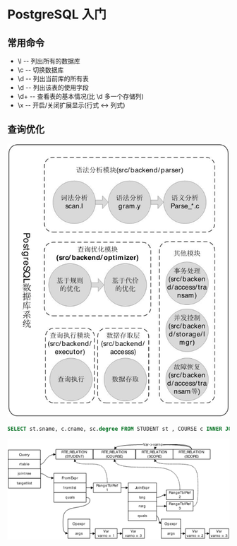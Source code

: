 # PostgreSQL 入门

## 常用命令

- \l -- 列出所有的数据库
- \c <dbname> -- 切换数据库
- \d -- 列出当前库的所有表
- \d <tablename> -- 列出该表的使用字段
- \d+ <tablename> -- 查看表的基本情况(比 \d 多一个存储列)
- \x -- 开启/关闭扩展显示(行式 <-> 列式)

## 查询优化

![PostgreSQL](20180523122435163.jpg)

```sql
SELECT st.sname, c.cname, sc.degree FROM STUDENT st , COURSE c INNER JOIN SCORE sc ON c.cno = sc.cno WHERE st.sno = sc.sno
```

![查询树](20180523122446592.png)
